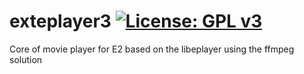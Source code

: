 exteplayer3 [![License: GPL v3](https://img.shields.io/badge/License-GPLv3-blue.svg)](https://www.gnu.org/licenses/gpl-3.0)
===========
Core of movie player for E2 based on the libeplayer using the ffmpeg solution
